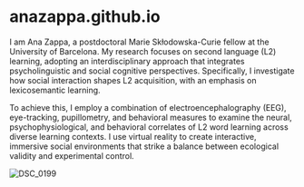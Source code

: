 # anazappa.github.io

I am Ana Zappa, a postdoctoral Marie Skłodowska-Curie fellow at the University of Barcelona. My research focuses on second language (L2) learning, adopting an interdisciplinary approach that integrates psycholinguistic and social cognitive perspectives. Specifically, I investigate how social interaction shapes L2 acquisition, with an emphasis on lexicosemantic learning.

To achieve this, I employ a combination of electroencephalography (EEG), eye-tracking, pupillometry, and behavioral measures to examine the neural, psychophysiological, and behavioral correlates of L2 word learning across diverse learning contexts. I use virtual reality to create interactive, immersive social environments that strike a balance between ecological validity and experimental control.

![DSC_0199](https://github.com/user-attachments/assets/28be47a2-d294-4abd-894b-6d04fa24de67)
